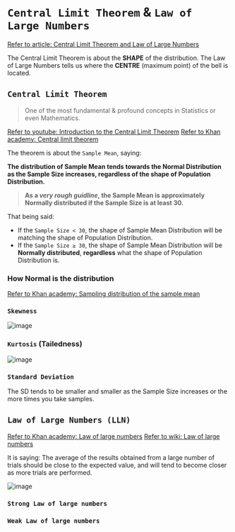 # `Central Limit Theorem` & `Law of Large Numbers`
[Refer to article: Central Limit Theorem and Law of Large Numbers](http://mathcentral.uregina.ca/QQ/database/QQ.09.99/yam1.html)

The Central Limit Theorem is about the **SHAPE** of the distribution.
The Law of Large Numbers tells us where the **CENTRE** (maximum point) of the bell is located. 


## `Central Limit Theorem`
> One of the most fundamental & profound concepts in Statistics or even Mathematics.

[Refer to youtube: Introduction to the Central Limit Theorem](https://www.youtube.com/watch?v=Pujol1yC1_A)
[Refer to Khan academy: Central limit theorem](https://www.khanacademy.org/math/statistics-probability/sampling-distributions-library/modal/v/central-limit-theorem)

The theorem is about the `Sample Mean`, saying:

**The distribution of Sample Mean tends towards the Normal Distribution as the Sample Size increases, regardless of the shape of Population Distribution.**

> **As a _very rough guidline_, the Sample Mean is approximately Normally distributed if the Sample Size is at least 30.**

That being said:
- If the `Sample Size < 30`, the shape of Sample Mean Distribution will be matching the shape of Population Distribution.
- If the `Sample Size ≥ 30`, the shape of Sample Mean Distribution will be **Normally distributed**, **regardless** what the shape of Population Distribution is.


### How Normal is the distribution

[Refer to Khan academy: Sampling distribution of the sample mean](https://www.khanacademy.org/math/statistics-probability/sampling-distributions-library/modal/v/sampling-distribution-of-the-sample-mean)

### `Skewness`

![image](https://user-images.githubusercontent.com/14041622/44946779-5c4f4a00-ae35-11e8-8ea3-f303a49f9f0d.png)


### `Kurtosis` (Tailedness)

![image](https://user-images.githubusercontent.com/14041622/44946775-50638800-ae35-11e8-8ee8-003f7011e108.png)


### `Standard Deviation`
The SD tends to be smaller and smaller as the Sample Size increases or the more times you take samples.



## `Law of Large Numbers (LLN)`

[Refer to Khan academy: Law of large numbers](https://www.khanacademy.org/math/statistics-probability/random-variables-stats-library/modal/v/law-of-large-numbers)
[Refer to wiki: Law of large numbers](https://www.wikiwand.com/en/Law_of_large_numbers)

It is saying:
The average of the results obtained from a large number of trials should be close to the expected value, and will tend to become closer as more trials are performed.

![image](https://user-images.githubusercontent.com/14041622/44711924-1cf5c600-aae2-11e8-8ad2-d77ee41366d1.png)


### `Strong Law of large numbers`


### `Weak Law of large numbers`


